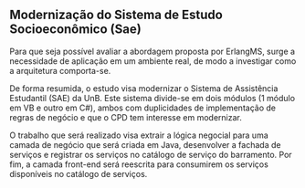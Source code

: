 ## Modernização do Sistema de Estudo Socioeconômico (Sae)

Para que seja possível avaliar a abordagem proposta por ErlangMS, surge
a necessidade de aplicação em um ambiente real, de modo a
investigar como a arquitetura comporta-se.

De forma resumida, o estudo visa modernizar o Sistema de
Assistência Estudantil (SAE) da UnB. Este sistema divide-se
em dois módulos (1 módulo em VB e outro em C#), ambos
com duplicidades de implementação de regras de negócio e
que o CPD tem interesse em modernizar. 

O trabalho que será realizado visa extrair a lógica negocial para
uma camada de negócio que será criada em Java, desenvolver a
fachada de serviços e registrar os serviços no catálogo de serviço do barramento. Por fim,
a camada front-end será reescrita para consumirem os serviços
disponíveis no catálogo de serviços.
